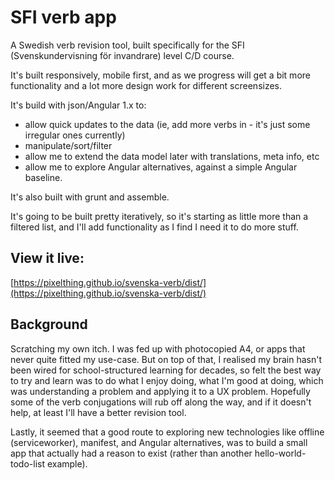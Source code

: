 # SFI verb app
A Swedish verb revision tool, built specifically for the SFI (Svenskundervisning för invandrare) level C/D course.

It's built responsively, mobile first, and as we progress will get a bit more functionality and a lot more design work for different screensizes.

It's build with json/Angular 1.x to:
- allow quick updates to the data (ie, add more verbs in - it's just some irregular ones currently)
- manipulate/sort/filter
- allow me to extend the data model later with translations, meta info, etc
- allow me to explore Angular alternatives, against a simple Angular baseline.

It's also built with grunt and assemble.

It's going to be built pretty iteratively, so it's starting as little more than a filtered list, and I'll add functionality as I find I need it to do more stuff.

## View it live:

[https://pixelthing.github.io/svenska-verb/dist/](https://pixelthing.github.io/svenska-verb/dist/)

## Background
Scratching my own itch. I was fed up with photocopied A4, or apps that never quite fitted my use-case. But on top of that, I realised my brain hasn't been wired for school-structured learning for decades, so felt the best way to try and learn was to do what I enjoy doing, what I'm good at doing, which was understanding a problem and applying it to a UX problem. Hopefully some of the verb conjugations will rub off along the way, and if it doesn't help, at least I'll have a better revision tool.

Lastly, it seemed that a good route to exploring new technologies like offline (serviceworker), manifest, and Angular alternatives, was to build a small app that actually had a reason to exist (rather than another hello-world-todo-list example).

